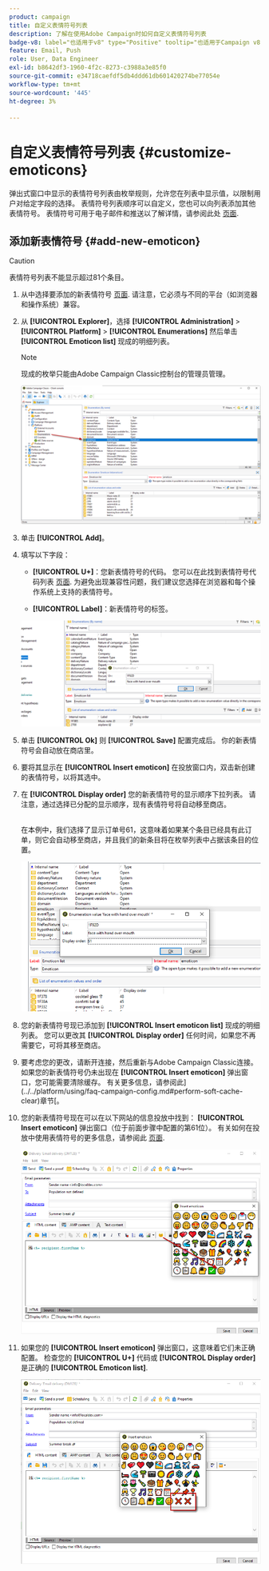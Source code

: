 ```yaml
---
product: campaign
title: 自定义表情符号列表
description: 了解在使用Adobe Campaign时如何自定义表情符号列表
badge-v8: label="也适用于v8" type="Positive" tooltip="也适用于Campaign v8"
feature: Email, Push
role: User, Data Engineer
exl-id: b8642df3-1960-4f2c-8273-c3988a3e85f0
source-git-commit: e34718caefdf5db4ddd61db601420274be77054e
workflow-type: tm+mt
source-wordcount: '445'
ht-degree: 3%

---
```


# 自定义表情符号列表 {#customize-emoticons}

弹出式窗口中显示的表情符号列表由枚举规则，允许您在列表中显示值，以限制用户对给定字段的选择。
表情符号列表顺序可以自定义，您也可以向列表添加其他表情符号。
表情符号可用于电子邮件和推送以了解详情，请参阅此处 [页面](defining-the-email-content.md#inserting-emoticons).

## 添加新表情符号 {#add-new-emoticon}

>[!CAUTION]
>
>表情符号列表不能显示超过81个条目。

1. 从中选择要添加的新表情符号 [页面](https://unicode.org/emoji/charts/full-emoji-list.html). 请注意，它必须与不同的平台（如浏览器和操作系统）兼容。

1. 从 **[!UICONTROL Explorer]**，选择 **[!UICONTROL Administration]** > **[!UICONTROL Platform]** > **[!UICONTROL Enumerations]** 然后单击 **[!UICONTROL Emoticon list]** 现成的明细列表。

   >[!NOTE]
   >
   >现成的枚举只能由Adobe Campaign Classic控制台的管理员管理。

   ![](assets/emoticon_1.png)

1. 单击 **[!UICONTROL Add]**。

1. 填写以下字段：

   * **[!UICONTROL U+]**：您新表情符号的代码。 您可以在此找到表情符号代码列表 [页面](https://unicode.org/emoji/charts/full-emoji-list.html).
为避免出现兼容性问题，我们建议您选择在浏览器和每个操作系统上支持的表情符号。

   * **[!UICONTROL Label]**：新表情符号的标签。

   ![](assets/emoticon_5.png)

1. 单击 **[!UICONTROL Ok]** 则 **[!UICONTROL Save]** 配置完成后。
你的新表情符号会自动放在商店里。

1. 要将其显示在 **[!UICONTROL Insert emoticon]** 在投放窗口内，双击新创建的表情符号，以将其选中。

1. 在 **[!UICONTROL Display order]** 您的新表情符号的显示顺序下拉列表。 请注意，通过选择已分配的显示顺序，现有表情符号将自动移至商店。

   <br>在本例中，我们选择了显示订单号61，这意味着如果某个条目已经具有此订单，则它会自动移至商店，并且我们的新条目将在枚举列表中占据该条目的位置。

   ![](assets/emoticon_2.png)

1. 您的新表情符号现已添加到 **[!UICONTROL Insert emoticon list]** 现成的明细列表。 您可以更改其 **[!UICONTROL Display order]** 任何时间，如果您不再需要它，可将其移至商店。

1. 要考虑您的更改，请断开连接，然后重新与Adobe Campaign Classic连接。 如果您的新表情符号仍未出现在 **[!UICONTROL Insert emoticon]** 弹出窗口，您可能需要清除缓存。 有关更多信息，请参阅此](../../platform/using/faq-campaign-config.md#perform-soft-cache-clear)章节[。

1. 您的新表情符号现在可以在以下网站的信息投放中找到： **[!UICONTROL Insert emoticon]** 弹出窗口（位于前面步骤中配置的第61位）。 有关如何在投放中使用表情符号的更多信息，请参阅此 [页面](defining-the-email-content.md#inserting-emoticons).

   ![](assets/emoticon_4.png)

1. 如果您的 **[!UICONTROL Insert emoticon]** 弹出窗口，这意味着它们未正确配置。 检查您的 **[!UICONTROL U+]** 代码或 **[!UICONTROL Display order]** 是正确的 **[!UICONTROL Emoticon list]**.

   ![](assets/emoticon_6.png)
